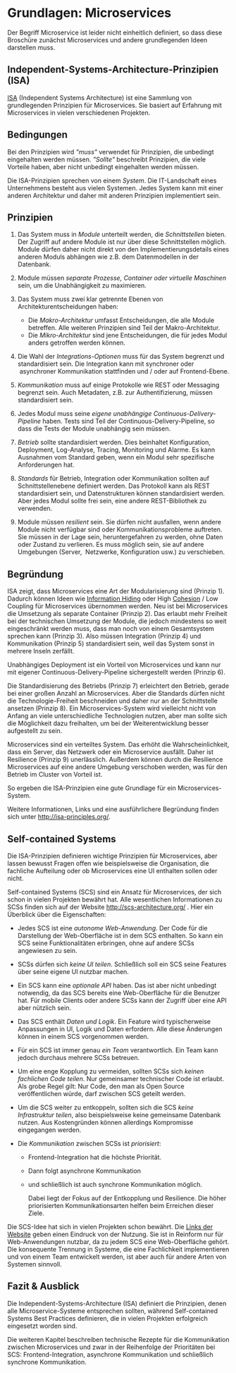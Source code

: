 # Grundlagen: Microservices

Der Begriff Microservice ist leider nicht einheitlich definiert, so
dass diese Broschüre zunächst Microservices und andere
grundlegenden Ideen darstellen muss.

## Independent-Systems-Architecture-Prinzipien (ISA) 

[ISA](http://isa-principles.org) (Independent Systems Architecture)
ist eine Sammlung von grundlegenden Prinzipien für Microservices. Sie
basiert auf Erfahrung mit Microservices in
vielen verschiedenen Projekten.

## Bedingungen

Bei den Prinzipien wird *"muss"* verwendet für Prinzipien, die unbedingt eingehalten werden
müssen. *"Sollte"* beschreibt Prinzipien, die viele Vorteile haben, aber
nicht unbedingt eingehalten werden müssen.

Die ISA-Prinzipien sprechen von einem *System*. Die IT-Landschaft
eines Unternehmens besteht aus vielen Systemen. Jedes System kann mit
einer anderen Architektur und daher mit anderen Prinzipien
implementiert sein.

## Prinzipien

1. Das System muss in *Module* unterteilt werden, die
*Schnittstellen* bieten. Der Zugriff auf andere Module ist nur über
diese Schnittstellen möglich. Module dürfen daher nicht direkt von den
Implementierungsdetails eines anderen Moduls abhängen wie z.B. dem
Datenmodellen in der Datenbank.

2. Module müssen *separate Prozesse, Container oder
virtuelle Maschinen* sein, um die Unabhängigkeit zu maximieren.

3. Das System muss zwei klar getrennte Ebenen von
Architekturentscheidungen haben:
   * Die *Makro-Architektur* umfasst Entscheidungen, die alle
   Module betreffen. Alle weiteren Prinzipien sind Teil der
   Makro-Architektur.
   * Die *Mikro-Architektur* sind jene Entscheidungen, die für
   jedes Modul anders getroffen werden können.

4. Die Wahl der *Integrations-Optionen* muss für das System begrenzt
und standardisiert sein. Die Integration kann mit synchroner oder
 asynchroner Kommunikation stattfinden und / oder auf Frontend-Ebene.

5. *Kommunikation* muss auf einige Protokolle wie REST oder
Messaging begrenzt sein. Auch Metadaten, z.B. zur Authentifizierung,
müssen standardisiert sein.

6. Jedes Modul muss seine *eigene unabhängige
Continuous-Delivery-Pipeline* haben. Tests sind Teil der
Continuous-Delivery-Pipeline, so dass die Tests der Module
unabhängig sein müssen.

7. *Betrieb* sollte standardisiert werden. Dies beinhaltet
Konfiguration, Deployment, Log-Analyse, Tracing, Monitoring und
Alarme. Es kann Ausnahmen vom Standard geben, wenn ein Modul sehr
spezifische Anforderungen hat.

8. *Standards* für Betrieb, Integration oder Kommunikation sollten auf
Schnittstellenebene definiert werden. Das Protokoll kann als REST
standardisiert sein, und Datenstrukturen können standardisiert
werden. Aber jedes Modul sollte frei sein, eine andere
REST-Bibliothek zu verwenden.

9. Module müssen *resilient* sein. Sie dürfen nicht ausfallen, wenn
andere Module nicht verfügbar sind oder Kommunikationsprobleme
auftreten. Sie müssen in der Lage sein, heruntergefahren zu werden,
ohne Daten oder Zustand zu verlieren. Es muss möglich sein, sie auf
andere Umgebungen (Server,  Netzwerke, Konfiguration usw.) zu
verschieben.

## Begründung

ISA zeigt, dass Microservices eine Art der Modularisierung sind
(Prinzip 1). Dadurch können Ideen wie
[Information Hiding](https://de.wikipedia.org/wiki/Datenkapselung_%28Programmierung%29)
oder High
[Cohesion](https://de.wikipedia.org/wiki/Koh%C3%A4sion_%28Informatik%29)
/ Low Coupling für Microservices übernommen werden. Neu ist bei
Microservices die Umsetzung als separate Container (Prinzip 2). Das
erlaubt mehr Freiheit bei der technischen Umsetzung der Module, die
jedoch mindestens so weit eingeschränkt werden muss, dass man noch von
einem Gesamtsystem sprechen kann (Prinzip 3). Also müssen Integration
(Prinzip 4) und Kommunikation (Prinzip 5) standardisiert sein, weil
das System sonst in mehrere Inseln zerfällt.

Unabhängiges Deployment ist ein Vorteil von Microservices und kann nur
mit eigener Continuous-Delivery-Pipeline sichergestellt werden
(Prinzip 6).

Die Standardisierung des Betriebs (Prinzip 7) erleichtert den Betrieb,
gerade bei einer großen Anzahl an Microservices. Aber die Standards
dürfen nicht die Technologie-Freiheit beschneiden und daher nur an der
Schnittstelle ansetzen (Prinzip 8). Ein Microservices-System wird
vielleicht nicht von Anfang an viele unterschiedliche Technologien
nutzen, aber man sollte sich die Möglichkeit dazu freihalten, um bei
der Weiterentwicklung besser aufgestellt zu sein.

Microservices sind ein verteiltes System. Das erhöht die
Wahrscheinlichkeit, dass ein Server, das Netzwerk oder ein
Microservice ausfällt. Daher ist Resilience (Prinzip 9)
unerlässlich. Außerdem können durch die Resilience Microservices auf
eine andere Umgebung verschoben werden, was für den Betrieb im Cluster
von Vorteil ist.

So ergeben die ISA-Prinzipien eine gute Grundlage für ein
Microservices-System.

Weitere Informationen, Links und eine ausführlichere Begründung finden
sich unter <http://isa-principles.org/>.

## Self-contained Systems

Die ISA-Prinzipien definieren wichtige Prinzipien für
Microservices, aber lassen bewusst Fragen offen wie beispielsweise die
Organisation, die fachliche Aufteilung oder ob Microservices eine UI
enthalten sollen oder nicht.

Self-contained Systems (SCS) sind ein Ansatz für Microservices, der
sich schon in vielen Projekten bewährt hat.  Alle wesentlichen
Informationen zu SCSs finden sich auf der Website
http://scs-architecture.org/ . Hier ein Überblick über die
Eigenschaften:

- Jedes SCS ist eine *autonome Web-Anwendung*. Der Code für die
  Darstellung der Web-Oberfläche ist in dem SCS enthalten. So kann
  ein SCS seine Funktionalitäten erbringen, ohne auf andere SCSs
  angewiesen zu sein.

- SCSs dürfen sich *keine UI teilen*. Schließlich soll ein SCS seine
  Features über seine eigene UI nutzbar machen.

- Ein SCS kann eine *optionale API* haben. Das ist aber nicht
  unbedingt notwendig, da das SCS bereits eine Web-Oberfläche für die
  Benutzer hat. Für mobile Clients oder andere SCSs kann der Zugriff
  über eine API aber nützlich sein.

- Das SCS enthält *Daten und Logik*. Ein Feature wird typischerweise
  Anpassungen in UI, Logik und Daten erfordern. Alle diese Änderungen
  können in einem SCS vorgenommen werden.

- Für ein SCS ist immer genau *ein Team* verantwortlich. Ein Team kann
  jedoch durchaus mehrere SCSs betreuen.

- Um eine enge Kopplung zu vermeiden, sollten SCSs sich *keinen
  fachlichen Code teilen*. Nur gemeinsamer technischer Code ist
  erlaubt. Als grobe Regel gilt: Nur Code, den man als Open Source
  veröffentlichen würde, darf zwischen SCS geteilt werden.

- Um die SCS weiter zu entkoppeln, sollten sich die SCS *keine
  Infrastruktur teilen*, also beispielsweise keine gemeinsame Datenbank
  nutzen. Aus Kostengründen können allerdings Kompromisse eingegangen
  werden.

- Die *Kommunikation* zwischen SCSs ist *priorisiert*:
  * Frontend-Integration hat die höchste Priorität.
  * Dann folgt asynchrone Kommunikation
  * und schließlich ist auch synchrone Kommunikation möglich.

    Dabei liegt der Fokus auf der Entkopplung und Resilience. Die
    höher priorisierten Kommunikationsarten helfen beim Erreichen
    dieser Ziele.

Die SCS-Idee hat sich in vielen Projekten schon bewährt. Die
[Links der Website](http://scs-architecture.org/links.html) geben
einen Eindruck von der Nutzung. Sie ist in Reinform nur für
Web-Anwendungen nutzbar, da zu jedem SCS eine Web-Oberfläche
gehört. Die konsequente Trennung in Systeme, die eine Fachlichkeit
implementieren und von einem Team entwickelt werden, ist aber auch für
andere Arten von Systemen sinnvoll.

## Fazit & Ausblick

Die Independent-Systems-Architecture (ISA) definiert die
Prinzipien, denen alle Microservice-Systeme entsprechen sollten,
während Self-contained Systems Best Practices definieren, die in
vielen Projekten erfolgreich eingesetzt worden sind.

Die weiteren Kapitel beschreiben technische Rezepte für die
Kommunikation zwischen Microservices und zwar in der Reihenfolge der
Prioritäten bei SCS: Frontend-Integration, asynchrone Kommunikation und
schließlich synchrone Kommunikation.
